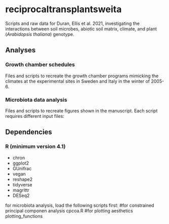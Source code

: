 # reciprocaltransplantsweita

Scripts and raw data for Duran, Ellis et al. 2021, investigating the
interactions between soil microbes, abiotic soil matrix, climate, and plant 
(*Arabidopsis thaliana*) genotype.

## Analyses

### Growth chamber schedules

Files and scripts to recreate the growth chamber programs mimicking the climates
at the experimental sites in Sweden and Italy in the winter of 2005-6.

### Microbiota data analysis
Files and scripts to recreate figures shown in the manuscript. Each script requires different input files:



## Dependencies

### R (minimum version 4.1)
- chron
- ggplot2
- GUnifrac
- vegan
- reshape2
- tidyverse
- magrittr
- DESeq2

for microbiota analysis, load the following scripts first:
#for constrained principal componen analysis
cpcoa.R
#for plotting aesthetics
plotting_functions


